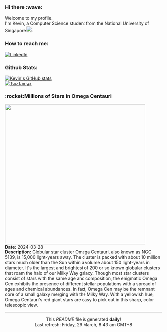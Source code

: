 <h3>Hi there :wave:</h3>

Welcome to my profile.   
I'm Kevin, a Computer Science student from the National University of Singapore<img src="https://img.icons8.com/color/96/000000/singapore-circular.png" width="20px"/>.</p>

<h3>How to reach me: </h3>
<a href="https://www.linkedin.com/in/kevin-foong/"><img alt="LinkedIn" src="https://img.shields.io/badge/linkedin-%230077B5.svg?&style=for-the-badge&logo=linkedin&logoColor=white" /></a> 

<h3>Github Stats: </h3> 

[![Kevin's GitHub stats](https://github-readme-stats.vercel.app/api?username=kevin9foong&theme=tokyonight)](https://github.com/anuraghazra/github-readme-stats) <br/>
[![Top Langs](https://github-readme-stats.vercel.app/api/top-langs/?username=kevin9foong&layout=compact&theme=tokyonight)](https://github.com/anuraghazra/github-readme-stats)

<h3>:rocket:Millions of Stars in Omega Centauri</h3> 
<img width="450" src="https:&#x2F;&#x2F;apod.nasa.gov&#x2F;apod&#x2F;image&#x2F;2403&#x2F;NGC5139_mdf.png" /><br/>
<b>Date:</b> 2024-03-28<br/>
<b>Description:</b> Globular star cluster Omega Centauri, also known as NGC 5139, is 15,000 light-years away. The cluster is packed with about 10 million stars much older than the Sun within a volume about 150 light-years in diameter. It&#39;s the largest and brightest of 200 or so known globular clusters that roam the halo of our Milky Way galaxy. Though most star clusters consist of stars with the same age and composition, the enigmatic Omega Cen exhibits the presence of different stellar populations with a spread of ages and chemical abundances. In fact, Omega Cen may be the remnant core of a small galaxy merging with the Milky Way. With a yellowish hue, Omega Centauri&#39;s red giant stars are easy to pick out in this sharp, color telescopic view.<br/>

------------
<p align="center">This <i>README</i> file is generated <b>daily</b>!</br>
Last refresh: Friday, 29 March, 8:43 am GMT+8<br />